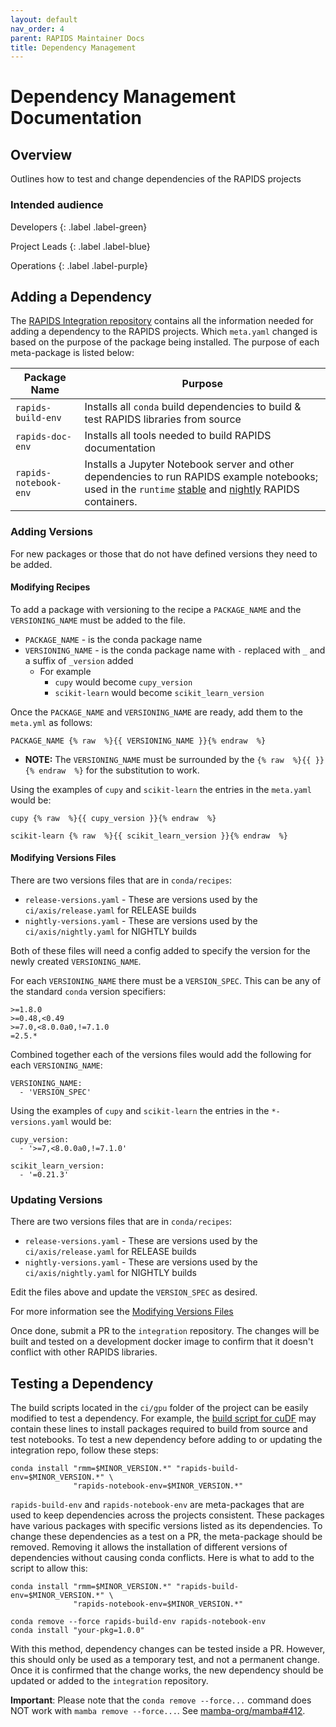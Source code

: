 ```yaml
---
layout: default
nav_order: 4
parent: RAPIDS Maintainer Docs
title: Dependency Management
---
```


# Dependency Management Documentation

## Overview

Outlines how to test and change dependencies of the RAPIDS projects

### Intended audience

Developers
{: .label .label-green}

Project Leads
{: .label .label-blue}

Operations
{: .label .label-purple}

## Adding a Dependency

The [RAPIDS Integration repository](https://github.com/rapidsai/integration) contains all the information needed for adding a dependency to the RAPIDS projects. Which `meta.yaml` changed is based on the purpose of the package being installed. The purpose of each meta-package is listed below:

Package Name | Purpose
--- | ---
`rapids-build-env` | Installs all `conda` build dependencies to build & test RAPIDS libraries from source
`rapids-doc-env` | Installs all tools needed to build RAPIDS documentation
`rapids-notebook-env` | Installs a Jupyter Notebook server and other dependencies to run RAPIDS example notebooks; used in the `runtime` [stable](https://hub.docker.com/r/rapidsai/rapidsai/tags?page=1&name=runtime) and [nightly](https://hub.docker.com/r/rapidsai/rapidsai-nightly/tags?page=1&name=runtime) RAPIDS containers.

### Adding Versions

For new packages or those that do not have defined versions they need to be
added.

#### Modifying Recipes

To add a package with versioning to the recipe a `PACKAGE_NAME` and
the `VERSIONING_NAME` must be added to the file.

- `PACKAGE_NAME` - is the conda package name
- `VERSIONING_NAME` - is the conda package name with `-` replaced with `_` and a suffix of `_version` added
  - For example 
    - `cupy` would become `cupy_version`
    - `scikit-learn` would become `scikit_learn_version`

Once the `PACKAGE_NAME` and `VERSIONING_NAME` are ready, add them to
the `meta.yml` as follows:

```
PACKAGE_NAME {% raw  %}{{ VERSIONING_NAME }}{% endraw  %}
```

- **NOTE:** The `VERSIONING_NAME` must be surrounded by the `{% raw  %}{{ }}{% endraw  %}` for the substitution to work.

Using the examples of `cupy` and `scikit-learn` the entries in the `meta.yaml` would be:

```
cupy {% raw  %}{{ cupy_version }}{% endraw  %}
```
```
scikit-learn {% raw  %}{{ scikit_learn_version }}{% endraw  %}
```

#### Modifying Versions Files

There are two versions files that are in `conda/recipes`:
 - `release-versions.yaml` - These are versions used by the `ci/axis/release.yaml` for RELEASE builds
 - `nightly-versions.yaml` - These are versions used by the `ci/axis/nightly.yaml` for NIGHTLY builds

Both of these files will need a config added to specify the version for the
newly created `VERSIONING_NAME`.

For each `VERSIONING_NAME` there must be a `VERSION_SPEC`. This can be any of the
standard `conda` version specifiers:
```
>=1.8.0
>=0.48,<0.49
>=7.0,<8.0.0a0,!=7.1.0
=2.5.*
```

Combined together each of the versions files would add the following for each
`VERSIONING_NAME`:
```
VERSIONING_NAME:
  - 'VERSION_SPEC'
```

Using the examples of `cupy` and `scikit-learn` the entries in the `*-versions.yaml` would be:

```
cupy_version:
  - '>=7,<8.0.0a0,!=7.1.0'
```
```
scikit_learn_version:
  - '=0.21.3'
```

### Updating Versions

There are two versions files that are in `conda/recipes`:
 - `release-versions.yaml` - These are versions used by the `ci/axis/release.yaml` for RELEASE builds
 - `nightly-versions.yaml` - These are versions used by the `ci/axis/nightly.yaml` for NIGHTLY builds

 Edit the files above and update the `VERSION_SPEC` as desired.
 
 For more information see the [Modifying Versions Files](#modifying-versions-files)

Once done, submit a PR to the `integration` repository. The changes will be built and tested on a development docker image to confirm that it doesn't conflict with other RAPIDS libraries.

## Testing a Dependency

The build scripts located in the `ci/gpu` folder of the project can be easily modified to test a dependency. For example, the [build script for cuDF](https://github.com/rapidsai/cudf/blob/branch-0.14/ci/gpu/build.sh) may contain these lines to install packages required to build from source and test notebooks. To test a new dependency before adding to or updating the integration repo, follow these steps:


```
conda install "rmm=$MINOR_VERSION.*" "rapids-build-env=$MINOR_VERSION.*" \
              "rapids-notebook-env=$MINOR_VERSION.*"
```

`rapids-build-env` and `rapids-notebook-env` are meta-packages that are used to keep dependencies across the projects consistent. These packages have various packages with specific versions listed as its dependencies. To change these dependencies as a test on a PR, the meta-package should be removed. Removing it allows the installation of different versions of dependencies without causing conda conflicts. Here is what to add to the script to allow this:

```
conda install "rmm=$MINOR_VERSION.*" "rapids-build-env=$MINOR_VERSION.*" \
              "rapids-notebook-env=$MINOR_VERSION.*"

conda remove --force rapids-build-env rapids-notebook-env
conda install "your-pkg=1.0.0"
```

With this method, dependency changes can be tested inside a PR. However, this should only be used as a temporary test, and not a permanent change. Once it is confirmed that the change works, the new dependency should be updated or added to the `integration` repository.

**Important**: Please note that the `conda remove --force...` command does NOT work with `mamba remove --force...`. See [mamba-org/mamba#412](https://github.com/mamba-org/mamba/issues/412).
